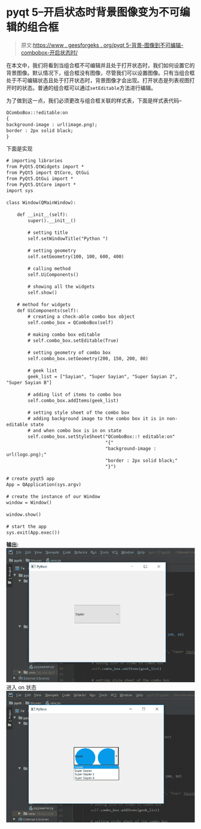 # pyqt 5–开启状态时背景图像变为不可编辑的组合框

> 原文:[https://www . geesforgeks . org/pyqt 5-背景-图像到不可编辑-combobox-开启状态时/](https://www.geeksforgeeks.org/pyqt5-background-image-to-non-editable-combobox-when-on-state/)

在本文中，我们将看到当组合框不可编辑并且处于打开状态时，我们如何设置它的背景图像。默认情况下，组合框没有图像，尽管我们可以设置图像。只有当组合框处于不可编辑状态且处于打开状态时，背景图像才会出现。打开状态是列表视图打开时的状态。普通的组合框可以通过`setEditable`方法进行编辑。

为了做到这一点，我们必须更改与组合框关联的样式表，下面是样式表代码–

```
QComboBox::!editable:on
{
background-image : url(image.png);
border : 2px solid black;
}

```

下面是实现

```
# importing libraries
from PyQt5.QtWidgets import * 
from PyQt5 import QtCore, QtGui
from PyQt5.QtGui import * 
from PyQt5.QtCore import * 
import sys

class Window(QMainWindow):

    def __init__(self):
        super().__init__()

        # setting title
        self.setWindowTitle("Python ")

        # setting geometry
        self.setGeometry(100, 100, 600, 400)

        # calling method
        self.UiComponents()

        # showing all the widgets
        self.show()

    # method for widgets
    def UiComponents(self):
        # creating a check-able combo box object
        self.combo_box = QComboBox(self)

        # making combo box editable
        # self.combo_box.setEditable(True)

        # setting geometry of combo box
        self.combo_box.setGeometry(200, 150, 200, 80)

        # geek list
        geek_list = ["Sayian", "Super Sayian", "Super Sayian 2", "Super Sayian B"]

        # adding list of items to combo box
        self.combo_box.addItems(geek_list)

        # setting style sheet of the combo box
        # adding background image to the combo box it is in non-editable state
        # and when combo box is in on state
        self.combo_box.setStyleSheet("QComboBox::! editable:on"
                                     "{"
                                     "background-image : url(logo.png);"
                                     "border : 2px solid black;"
                                     "}")

# create pyqt5 app
App = QApplication(sys.argv)

# create the instance of our Window
window = Window()

window.show()

# start the app
sys.exit(App.exec())
```

**输出:**
![](img/dce18c657da9d7fd6358fe7728592025.png)
进入 on 状态
![](img/eb6ed256197bb1c76f5351bf17e7b45a.png)